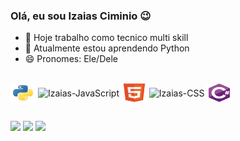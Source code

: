 ### Olá, eu sou Izaias Ciminio 😉

- 💼 Hoje trabalho como tecnico multi skill
- 🌱 Atualmente estou aprendendo Python
- 😄 Pronomes: Ele/Dele

<div style="display: inline_block"><br>
  
  <img align="center" alt="Izaias-phyton-Js" height="30" width="40" src="https://raw.githubusercontent.com/devicons/devicon/master/icons/python/python-original.svg"/>
  <img align="center" alt="Izaias-JavaScript" height="30" width="40" src="https://cdn.jsdelivr.net/gh/devicons/devicon/icons/javascript/javascript-original.svg"/>
  <img align="center" alt="Izaias-HTML" height="30" width="40" src="https://raw.githubusercontent.com/devicons/devicon/master/icons/html5/html5-original.svg">
  <img align="center" alt="Izaias-CSS" height="30" width="40" src="https://cdn.jsdelivr.net/gh/devicons/devicon/icons/css3/css3-original.svg">
  <img align="center" alt="Izaias-Csharp" height="30" width="40" src="https://raw.githubusercontent.com/devicons/devicon/master/icons/csharp/csharp-original.svg">
</div>
  
  ##


<div>

 <a href=https://discord.gg/nTjAaG48 target="_blank"><img src="https://img.shields.io/badge/Discord-7289DA?style=for-the-badge&logo=discord&logoColor=white" target="_blank"></a> 
  <a href = "izaiasciminiobarbosa@gmail.com"><img src="https://img.shields.io/badge/Gmail-D14836?style=for-the-badge&logo=gmail&logoColor=white" target="_blank"></a>
  <a href=https://www.linkedin.com/in/izaiascbarbosa/ target="_blank"><img src="https://img.shields.io/badge/-LinkedIn-%230077B5?style=for-the-badge&logo=linkedin&logoColor=white" target="_blank"></a> 

</div>

##
